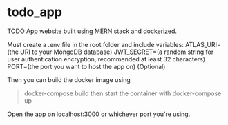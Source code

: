 # todo_app
TODO App website built using MERN stack and dockerized. 

Must create a .env file in the root folder and include variables:
ATLAS_URI=(the URI to your MongoDB database)
JWT_SECRET=(a random string for user authentication encryption, recommended at least 32 characters)
PORT=(the port you want to host the app on) (Optional)

Then you can build the docker image using 
> docker-compose build 
then start the container with
> docker-compose up

Open the app on localhost:3000 or whichever port you're using.